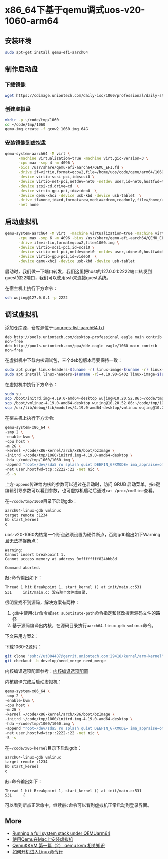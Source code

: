 # x86_64下基于qemu调式uos-v20-1060-arm64

## 安装环境

```bash
sudo apt-get install qemu-efi-aarch64
```

## 制作启动盘

### 下载镜像

```bash
wget https://cdimage.uniontech.com/daily-iso/1060/professional/daily-stable/20230316-stable/uniontechos-desktop-20-professional-1060-arm64.iso
```

### 创建虚拟盘

```bash
mkdir -p ~/code/tmp/1060
cd ~/code/tmp/1060
qemu-img create -f qcow2 1060.img 64G
```

### 安装镜像到虚拟盘

```bash
qemu-system-aarch64 -M virt \
      -machine virtualization=true -machine virt,gic-version=3 \
      -cpu max -smp 4 -m 4096 \
      -bios /usr/share/qemu-efi-aarch64/QEMU_EFI.fd \
      -drive if=virtio,format=qcow2,file=/home/uos/code/qemu/arm64/1060.img \
      -device virtio-scsi-pci,id=scsi0 \
      -device virtio-net-pci,netdev=net0 -netdev user,id=net0,hostfwd=tcp::2222-:22 \
      -device scsi-cd,drive=cd  \
      -device virtio-gpu-pci,id=video0  \
      -device qemu-xhci -device usb-kbd -device usb-tablet  \
      -drive if=none,id=cd,format=raw,media=cdrom,readonly,file=/home/uos/Downloads/iso/uniontechos-desktop-20-professional-1060-arm64.iso \
      -net none
```

## 启动虚拟机

```bash
qemu-system-aarch64 -M virt  -machine virtualization=true -machine virt,gic-version=3  \
      -cpu max -smp 6 -m 4096 -bios /usr/share/qemu-efi-aarch64/QEMU_EFI.fd \
      -drive if=virtio,format=qcow2,file=1060.img \
      -device virtio-scsi-pci,id=scsi0 \
      -device virtio-net-pci,netdev=net0 -netdev user,id=net0,hostfwd=tcp::2222-:22 \
      -device virtio-gpu-pci,id=video0  \
      -device qemu-xhci -device usb-kbd -device usb-tablet
```

启动时，我们做一下端口转发，我们这里把host的127.0.0.1:2222端口转发到guest的22端口，我们可以使用ssh来连接guest系统。

在宿主机上执行下方命令：

```bash
ssh wujing@127.0.0.1 -p 2222
```

## 调试虚拟机

添加仓库源，仓库源位于:[sources-list-aarch64.txt](https://cdimage.uniontech.com/daily-iso/1060/professional/daily-stable/20230316-stable/report/iso-build-source/sources-list-aarch64.txt)

```text
deb http://pools.uniontech.com/desktop-professional eagle main contrib non-free
deb http://pools.uniontech.com/ppa/dde-eagle eagle/1060 main contrib non-free
```

在虚拟机中下载内核调试包，三个deb包版本号要保持一致：

```bash
sudo apt purge linux-headers-$(uname -r) linux-image-$(uname -r) linux-image-$(uname -r)-dbg
sudo apt install linux-headers-$(uname -r)=4.19.90-5402 linux-image-$(uname -r)=4.19.90-5402 linux-image-$(uname -r)-dbg=4.19.90-5402
```

在虚拟机中执行下方命令：

```bash
sudo su
scp /boot/initrd.img-4.19.0-amd64-desktop wujing@10.20.52.86:~/code/tmp/1060
scp /boot/vmlinuz-4.19.0-amd64-desktop wujing@10.20.52.86:~/code/tmp/1060
scp /usr/lib/debug/lib/modules/4.19.0-amd64-desktop/vmlinux wujing@10.20.52.86:~/code/tmp/1060
```

在宿主机上执行下方命令:

```bash
qemu-system-x86_64 \
-smp 2 \
-enable-kvm \
-cpu host \
-m 2G \
-kernel ~/code/x86-kernel/arch/x86/boot/bzImage \
-initrd ~/code/tmp/1060/initrd.img-4.19.0-amd64-desktop \
-hda ~/code/tmp/1060/1060.img \
-append "root=/dev/sda5 ro splash quiet DEEPIN_GFXMODE= ima_appraise=off security=selinux checkreqprot=1 libahci.ignore_sss=1 nokaslr" \
-net user,hostfwd=tcp::2222-:22 -net nic \
-S -s
```

上方`-append`传递给内核的参数可以通过在启动时，访问 GRUB 启动菜单，按`e`键编辑引导参数可以看到参数，也可虚拟机启动后通过`cat /proc/cmdline`查看。

在`~/code/tmp/1060`目录下启动gdb：

```bash
aarch64-linux-gdb vmlinux
target remote :1234
hb start_kernel
c
```

uos-v20-1060内核第一个断点必须设置为硬件断点，否则gdb输出如下Warning且无法捕捉断点：

```text
Warning:
Cannot insert breakpoint 1.
Cannot access memory at address 0xffffffff824bbb8d

Command aborted.
```

敲`c`命令输出如下：

```text
Thread 1 hit Breakpoint 1, start_kernel () at init/main.c:531
531     init/main.c: 没有那个文件或目录. 
```

很明显找不到源码，解决方案有两种：

1. `gdb`中使用`dir`命令或`set substitute-path`命令指定和修改搜素源码文件的路径
2. 基于源码编译出内核，在源码目录执行`aarch64-linux-gdb vmlinux`命令。

下文采用方案2：

下载1060-2源码：

```bash
git clone "ssh://ut004487@gerrit.uniontech.com:29418/kernel/arm-kernel" && scp -p -P 29418 ut004487@gerrit.uniontech.com:hooks/commit-msg "arm-kernel/.git/hooks/"
git checkout -b develop/need_merge need_merge
```

内核编译选项配置参考：[内核编译选项配置](https://github.com/realwujing/linux-learning/blob/main/debug/kernel/qemu/%E5%9F%BA%E4%BA%8Eqemu%20tap(NAT%E7%BD%91%E7%BB%9C)%E3%80%81debootstrap%20%E8%B0%83%E8%AF%95%E5%86%85%E6%A0%B8%E3%80%81%E6%A0%B9%E6%96%87%E4%BB%B6%E7%B3%BB%E7%BB%9F.md#%E5%86%85%E6%A0%B8%E7%BC%96%E8%AF%91%E9%80%89%E9%A1%B9%E9%85%8D%E7%BD%AE)

内核编译完成后启动虚拟机：

```bash
qemu-system-x86_64 \
-smp 2 \
-enable-kvm \
-cpu host \
-m 2G \
-kernel ~/code/x86-kernel/arch/x86/boot/bzImage \
-initrd ~/code/tmp/1060/initrd.img-4.19.0-amd64-desktop \
-hda ~/code/tmp/1060/1060.img \
-append "root=/dev/sda5 ro splash quiet DEEPIN_GFXMODE= ima_appraise=off security=selinux checkreqprot=1 libahci.ignore_sss=1 nokaslr" \
-net user,hostfwd=tcp::2222-:22 -net nic \
-S -s
```

在`~/code/x86-kernel`目录下启动gdb：

```bash
aarch64-linux-gdb vmlinux
target remote :1234
hb start_kernel
c
```

敲`c`命令输出如下：

```text
Thread 1 hit Breakpoint 1, start_kernel () at init/main.c:531
531     {  
```

可以看到断点正常命中，继续敲`c`命令可以看到虚拟机正常启动到登录界面。

## More

- [Running a full system stack under QEMUarm64](https://cdn.kernel.org/pub/linux/kernel/people/will/docs/qemu/qemu-arm64-howto.html)
- [使用Qemu在Mac上安装虚拟机](https://blog.csdn.net/weixin_39759247/article/details/126569448)
- [Qemu&KVM 第一篇（2） qemu kvm 相关知识](https://blog.csdn.net/weixin_34253539/article/details/93084893)
- [如何开机进入Linux命令行](https://www.linuxprobe.com/boot-into-linuxcli.html)
